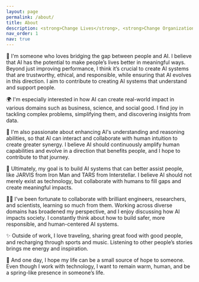 ```yaml
---
layout: page
permalink: /about/
title: About
description: <strong>Change Lives</strong>, <strong>Change Organizations</strong>, <strong>Change the World</strong><br>Driving Innovation through Collaboration, Sharing, and Documentation
nav_order: 1
nav: true
---
```


🌉 I'm someone who loves bridging the gap between people and AI. I believe that AI has the potential to make people’s lives better in meaningful ways. Beyond just improving performance, I think it’s crucial to create AI systems that are trustworthy, ethical, and responsible, while ensuring that AI evolves in this direction. I aim to contribute to creating AI systems that understand and support people.

🌍 I'm especially interested in how AI can create real-world impact in various domains such as business, science, and social good. I find joy in tackling complex problems, simplifying them, and discovering insights from data.

🧠 I'm also passionate about enhancing AI's understanding and reasoning abilities, so that AI can interact and collaborate with human intuition to create greater synergy. I believe AI should continuously amplify human capabilities and evolve in a direction that benefits people, and I hope to contribute to that journey.

🚀 Ultimately, my goal is to build AI systems that can better assist people, like JARVIS from Iron Man and TARS from Interstellar. I believe AI should not merely exist as technology, but collaborate with humans to fill gaps and create meaningful impacts.

🧑‍🔬 I’ve been fortunate to collaborate with brilliant engineers, researchers, and scientists, learning so much from them. Working across diverse domains has broadened my perspective, and I enjoy discussing how AI impacts society. I constantly think about how to build safer, more responsible, and human-centered AI systems.

✨ Outside of work, I love traveling, sharing great food with good people, and recharging through sports and music. Listening to other people’s stories brings me energy and inspiration.

🌸 And one day, I hope my life can be a small source of hope to someone. Even though I work with technology, I want to remain warm, human, and be a spring-like presence in someone’s life.
